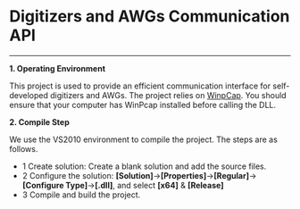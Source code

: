 # Digitizers and AWGs Communication API
___

__1. Operating Environment__

This project is used to provide an efficient communication interface for self-developed digitizers and AWGs. The project relies on 
[WinpCap](https://www.winpcap.org/). You should ensure that your computer has WinPcap installed before calling the DLL.

__2. Compile Step__

We use the VS2010 environment to compile the project. The steps are as follows.

* 1 Create solution: Create a blank solution and add the source files. 
* 2 Configure the solution: __[Solution]__->__[Properties]__->__[Regular]__->__[Configure Type]__->__[.dll]__, and select __[x64]__ & __[Release]__
* 3 Compile and build the project.
